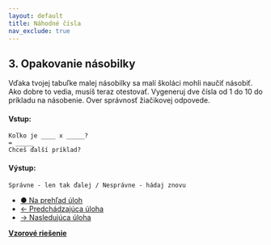 ```yaml
---
layout: default
title: Náhodné čísla
nav_exclude: true
---
```


## 3. Opakovanie násobilky
Vďaka tvojej tabuľke malej násobilky sa malí školáci mohli naučiť násobiť. Ako dobre to vedia, musíš teraz otestovať. Vygeneruj dve čísla od 1 do 10 do príkladu na násobenie. Over správnosť žiačikovej odpovede.

#### Vstup:
```
Koľko je ____ x _____?
= _____
Chceš ďalší príklad?
```

#### Výstup:
```
Správne - len tak ďalej / Nesprávne - hádaj znovu
```

- [&#9679; Na prehľad úloh](/zbierka-uloh.html)
- [&larr; Predchádzajúca úloha](/coding/beginner/4-chapter/2.html)
- [&rarr; Nasledujúca úloha](/coding/beginner/4-chapter/3.html)

[**Vzorové riešenie**](/coding/beginner/4-chapter/3-solve.html)
